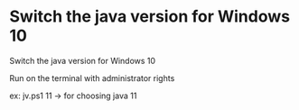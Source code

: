 # Switch the java version for Windows 10
Switch the java version for Windows 10

Run on the terminal with administrator rights

ex: jv.ps1 11 -> for choosing java 11
